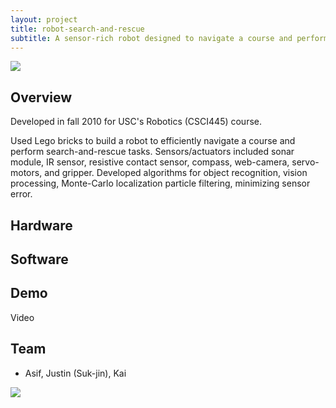 ```yaml
---
layout: project
title: robot-search-and-rescue
subtitle: A sensor-rich robot designed to navigate a course and perform search-and-rescue tasks.
---
```


<img src="http://niftyhedgehog.com/robot-search-and-rescue/images/robot_closed.jpg">

## Overview
Developed in fall 2010 for USC's Robotics (CSCI445) course.

Used Lego bricks to build a robot to efficiently navigate a course and perform search-and-rescue tasks. Sensors/actuators included sonar module, IR sensor, resistive contact sensor, compass, web-camera, servo-motors, and gripper. Developed algorithms for object recognition, vision processing, Monte-Carlo localization particle filtering, minimizing sensor error.

## Hardware

## Software

## Demo
Video 

## Team
- Asif, Justin (Suk-jin), Kai
<img src="http://niftyhedgehog.com/robot-search-and-rescue/images/team5.jpg">